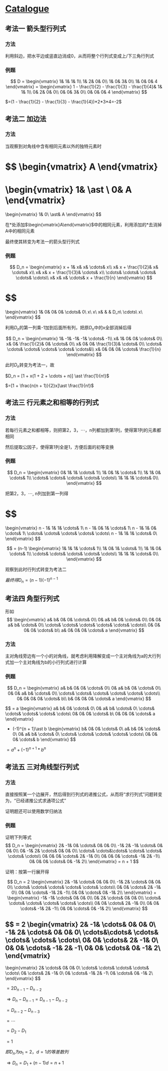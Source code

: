 # [Catalogue](/README.md)

## 考法一 箭头型行列式

### 方法

利用斜边，把水平边或竖直边消成0，从而将整个行列式变成上/下三角行列式

### 例题
$$
    D =
    \begin{vmatrix}
        1& 1& 1& 1\\
        1& 2& 0& 0\\
        1& 0& 3& 0\\
        1& 0& 0& 4
    \end{vmatrix}
    =
    \begin{vmatrix}
        1 - \frac{1}{2} - \frac{1}{3} - \frac{1}{4}& 1& 1& 1\\
        0& 2& 0& 0\\
        0& 0& 3& 0\\
        0& 0& 0& 4
    \end{vmatrix}
$$

$=(1 - \frac{1}{2} - \frac{1}{3} - \frac{1}{4})*2*3*4=-2$

## 考法二 加边法

### 方法

当观察到对角线中含有相同元素以外的独特元素时

$$
\begin{vmatrix}
    A
\end{vmatrix}
=
\begin{vmatrix}
    1& \ast \\
    0& A
\end{vmatrix}
=
\begin{vmatrix}
    1& 0\\
    \ast& A
\end{vmatrix}
$$

在$\ast$处添加$\begin{vmatrix}A\end{vmatrix}$中的相同元素，利用添加的$\ast$去消掉A中的相同元素

最终使其转变为考法一的箭头型行列式

### 例题

$$
D_n =
\begin{vmatrix}
    x + 1& x& x& \cdots& x\\
    x& x + \frac{1}{2}& x& \cdots& x\\
    x& x& x + \frac{1}{3}& \cdots& x\\
    \cdots& \cdots& \cdots& \cdots& \cdots\\
    x& x& x& \cdots& x + \frac{1}{n}
\end{vmatrix}
$$
    
$$
=
\begin{vmatrix}
    1& 0& 0& 0& \cdots& 0\\
    x\\
    x\\
    x& & & D_n\\
    \cdots\\
    x\\
\end{vmatrix}
$$

利用$D_n$的第一列乘-1加到后面所有列，把原$D_n$中的x全部消掉后得

$$
D_n =
\begin{vmatrix}
    1& -1& -1& -1& \cdots& -1\\
    x& 1& 0& 0& \cdots& 0\\
    x& 0& \frac{1}{2}& 0& \cdots& 0\\
    x& 0& 0& \frac{1}{3}& \cdots& 0\\
    \cdots& \cdots& \cdots& \cdots& \cdots& \cdots&\\
    x& 0& 0& 0& \cdots& \frac{1}{n}
\end{vmatrix}
$$

此时$D_n$转变为考法一，故

$D_n = [1 + x(1 + 2 + \cdots + n)] \ast \frac{1}{n!}$

$=[1 + \frac{n(n + 1)}{2}x]\ast \frac{1}{n!}$

## 考法三 行元素之和相等的行列式

### 方法

若每行元素之和都相等，则把第2，3，$\cdots$，n列都加到第1列，使得第1列的元素都相同

然后提取公因子，使得第1列全是1，方便后面的初等变换

### 例题

$$
D_n =
\begin{vmatrix}
    0& 1& 1& \cdots& 1\\
    1& 0& 1& \cdots& 1\\
    1& 1& 0& \cdots& 1\\
    \cdots& \cdots& \cdots& \cdots& \cdots\\
    1& 1& 1& \cdots& 0\\
\end{vmatrix}
$$

把第2，3，$\cdots$, n列加到第一列得

$$
=
\begin{vmatrix}
    n - 1& 1& 1& \cdots& 1\\
    n - 1& 0& 1& \cdots& 1\\
    n - 1& 1& 0& \cdots& 1\\
    \cdots& \cdots& \cdots& \cdots& \cdots\\
    n - 1& 1& 1& \cdots& 0\\
\end{vmatrix}
$$

$$
= (n-1)
\begin{vmatrix}
    1& 1& 1& \cdots& 1\\
    1& 0& 1& \cdots& 1\\
    1& 1& 0& \cdots& 1\\
    \cdots& \cdots& \cdots& \cdots& \cdots\\
    1& 1& 1& \cdots& 0\\
\end{vmatrix}
$$

观察到此时行列式转变为考法二

$最终得D_n=(n - 1)(-1)^{n-1}$

## 考法四 角型行列式

形如
$$
\begin{vmatrix}
    a& b& 0& 0& \cdots& 0\\
    0& a& b& 0& \cdots& 0\\
    0& 0& a& b& \cdots& 0\\
    \cdots& \cdots& \cdots& \cdots& \cdots& \cdots\\
    0& 0& 0& 0& \cdots& b\\
    a& 0& 0& 0& \cdots& a
\end{vmatrix}
$$
### 方法

主对角线旁边有一个小的对角线，就考虑利用降解变成一个主对角线为a的大行列式加一个主对角线为b的小行列式进行计算

### 例题

$$
D_n =
\begin{vmatrix}
    a& b& 0& 0& \cdots& 0\\
    0& a& b& 0& \cdots& 0\\
    0& 0& a& b& \cdots& 0\\
    \cdots& \cdots& \cdots& \cdots& \cdots& \cdots\\
    0& 0& 0& 0& \cdots& b\\
    b& 0& 0& 0& \cdots& a
\end{vmatrix}
$$

$$
= a
\begin{vmatrix}
    a& b& 0& \cdots& 0\\
    0& a& b& \cdots& 0\\
    \cdots& \cdots& \cdots& \cdots& \cdots\\
    0& 0& 0& \cdots& b\\
    0& 0& 0& \cdots& a
\end{vmatrix}
+ (-1)^{n + 1}\ast b
\begin{vmatrix}
    b& 0& 0& \cdots& 0\\
    a& b& 0& \cdots& 0\\
    0& a& b& \cdots& 0\\
    \cdots& \cdots& \cdots& \cdots& \cdots\\
    0& 0& 0& \cdots& b
\end{vmatrix}
$$

$= a^n + (-1)^{n + 1}\ast b^n$

## 考法五 三对角线型行列式

### 方法

直接按照某一个边展开，然后得到行列式的递推公式，从而将“求行列式”问题转变为，“已经递推公式求通项公式”

证明题还可以使用数学归纳法

### 例题

证明下列等式
$$
D_n =
\begin{vmatrix}
    2& -1& 0& \cdots& 0& 0& 0\\
    -1& 2& -1& \cdots& 0& 0& 0\\
    0& -1& 2& \cdots& 0& 0& 0\\
    \cdots& \cdots&\cdots& \cdots& \cdots& \cdots& \cdots\\
    0& 0& 0& \cdots& 2& -1& 0\\
    0& 0& 0& \cdots& -1& 2& -1\\
    0& 0& 0& \cdots& 0& -1& 2\\
\end{vmatrix}
= n + 1
$$

证明：按第一行展开得

$$
D_n = 2
\begin{vmatrix}
    2& -1& \cdots& 0& 0& 0\\
    -1& 2& \cdots& 0& 0& 0\\
    \cdots& \cdots& \cdots& \cdots& \cdots& \cdots\\
    0& 0& \cdots& 2& -1& 0\\
    0& 0& \cdots& -1& 2& -1\\
    0& 0& \cdots& 0& -1& 2\\
\end{vmatrix}
+
\begin{vmatrix}
    -1& -1& \cdots& 0& 0& 0\\
    0& 2& \cdots& 0& 0& 0\\
    \cdots& \cdots& \cdots& \cdots& \cdots& \cdots\\
    0& 0& \cdots& 2& -1& 0\\
    0& 0& \cdots& -1& 2& -1\\
    0& 0& \cdots& 0& -1& 2\\
\end{vmatrix}
$$

$$
= 2
\begin{vmatrix}
    2& -1& \cdots& 0& 0& 0\\
    -1& 2& \cdots& 0& 0& 0\\
    \cdots&\cdots& \cdots& \cdots& \cdots& \cdots\\
    0& 0& \cdots& 2& -1& 0\\
    0& 0& \cdots& -1& 2& -1\\
    0& 0& \cdots& 0& -1& 2\\
\end{vmatrix}
-
\begin{vmatrix}
    2& \cdots& 0& 0& 0\\
    \cdots& \cdots& \cdots& \cdots& \cdots\\
    0& \cdots& 2& -1& 0\\
    0& \cdots& -1& 2& -1\\
    0& \cdots& 0& -1& 2\\
\end{vmatrix}
$$

$= 2D_{n - 1} - D_{n - 2}$

$\Rightarrow D_n - D_{n - 1} = D_{n - 1} - D_{n - 2}$

$= D_{n - 2} - D_{n - 3}$

$= \cdots$

$= D_2 - D_1$

$= 1$

$即D_n为a_1 = 2，d = 1的等差数列$

$\Rightarrow D_n = D_1 + (n - 1)d = n + 1$